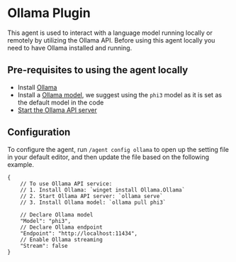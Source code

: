 # Ollama Plugin

This agent is used to interact with a language model running locally or remotely by utilizing the Ollama API.
Before using this agent locally you need to have Ollama installed and running.

## Pre-requisites to using the agent locally

- Install [Ollama](https://github.com/ollama/ollama)
- Install a [Ollama model](https://github.com/ollama/ollama?tab=readme-ov-file#model-library), we suggest using the `phi3` model as it is set as the default model in the code
- [Start the Ollama API server](https://github.com/ollama/ollama?tab=readme-ov-file#start-ollama)

## Configuration

To configure the agent, run `/agent config ollama` to open up the setting file in your default editor, and then update the file based on the following example.

```jsonc
{
    // To use Ollama API service:
    // 1. Install Ollama: `winget install Ollama.Ollama`
    // 2. Start Ollama API server: `ollama serve`
    // 3. Install Ollama model: `ollama pull phi3`

    // Declare Ollama model
    "Model": "phi3",
    // Declare Ollama endpoint
    "Endpoint": "http://localhost:11434",
    // Enable Ollama streaming
    "Stream": false
}
```
